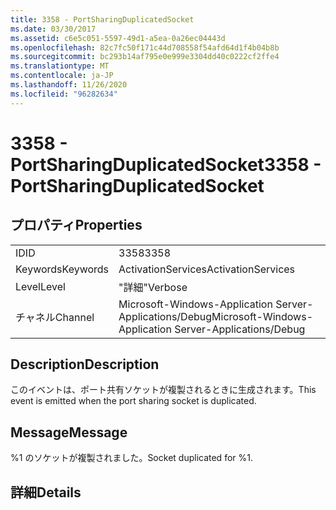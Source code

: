 ```yaml
---
title: 3358 - PortSharingDuplicatedSocket
ms.date: 03/30/2017
ms.assetid: c6e5c051-5597-49d1-a5ea-0a26ec04443d
ms.openlocfilehash: 82c7fc50f171c44d708558f54afd64d1f4b04b8b
ms.sourcegitcommit: bc293b14af795e0e999e3304dd40c0222cf2ffe4
ms.translationtype: MT
ms.contentlocale: ja-JP
ms.lasthandoff: 11/26/2020
ms.locfileid: "96282634"
---
```

# <a name="3358---portsharingduplicatedsocket"></a><span data-ttu-id="3b553-102">3358 - PortSharingDuplicatedSocket</span><span class="sxs-lookup"><span data-stu-id="3b553-102">3358 - PortSharingDuplicatedSocket</span></span>

## <a name="properties"></a><span data-ttu-id="3b553-103">プロパティ</span><span class="sxs-lookup"><span data-stu-id="3b553-103">Properties</span></span>  
  
|||  
|-|-|  
|<span data-ttu-id="3b553-104">ID</span><span class="sxs-lookup"><span data-stu-id="3b553-104">ID</span></span>|<span data-ttu-id="3b553-105">3358</span><span class="sxs-lookup"><span data-stu-id="3b553-105">3358</span></span>|  
|<span data-ttu-id="3b553-106">Keywords</span><span class="sxs-lookup"><span data-stu-id="3b553-106">Keywords</span></span>|<span data-ttu-id="3b553-107">ActivationServices</span><span class="sxs-lookup"><span data-stu-id="3b553-107">ActivationServices</span></span>|  
|<span data-ttu-id="3b553-108">Level</span><span class="sxs-lookup"><span data-stu-id="3b553-108">Level</span></span>|<span data-ttu-id="3b553-109">"詳細"</span><span class="sxs-lookup"><span data-stu-id="3b553-109">Verbose</span></span>|  
|<span data-ttu-id="3b553-110">チャネル</span><span class="sxs-lookup"><span data-stu-id="3b553-110">Channel</span></span>|<span data-ttu-id="3b553-111">Microsoft-Windows-Application Server-Applications/Debug</span><span class="sxs-lookup"><span data-stu-id="3b553-111">Microsoft-Windows-Application Server-Applications/Debug</span></span>|  
  
## <a name="description"></a><span data-ttu-id="3b553-112">Description</span><span class="sxs-lookup"><span data-stu-id="3b553-112">Description</span></span>  

 <span data-ttu-id="3b553-113">このイベントは、ポート共有ソケットが複製されるときに生成されます。</span><span class="sxs-lookup"><span data-stu-id="3b553-113">This event is emitted when the port sharing socket is duplicated.</span></span>  
  
## <a name="message"></a><span data-ttu-id="3b553-114">Message</span><span class="sxs-lookup"><span data-stu-id="3b553-114">Message</span></span>  

 <span data-ttu-id="3b553-115">%1 のソケットが複製されました。</span><span class="sxs-lookup"><span data-stu-id="3b553-115">Socket duplicated for %1.</span></span>  
  
## <a name="details"></a><span data-ttu-id="3b553-116">詳細</span><span class="sxs-lookup"><span data-stu-id="3b553-116">Details</span></span>
